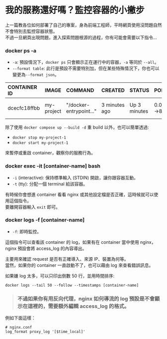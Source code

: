 # 我的服務還好嗎？監控容器的小撇步

上一篇教各位如何部署了自己的專案，身為前端工程師，平時網頁使用沒問題自然不會特別去監控容器狀態。<br>
不過一旦網頁出現問題，進入探索問題根源的過程，你有可能會需要以下指令...

### docker ps -a

- `-a`: 預設情況下，`docker ps` 只會顯示正在運行中的容器，`-a` 等同於 `--all`。
- `--format table`: 此行是預設不需要特別加，但在某些特殊情況下，你也可以變更為`--format json`。

| CONTAINER ID | IMAGE      | COMMAND                 | CREATED       | STATUS       | PORTS                     | NAMES        |
| :----------- | :--------- | :---------------------- | :------------ | :----------- | :------------------------ | :----------- |
| dcecfc18ffbb | my-project | "/docker-entrypoint..." | 3 minutes ago | Up 3 minutes | 0.0.0.0:10000->80/tcp,... | my-project-1 |

除了使用 `docker compose up --build -d` 重 build 以外，也可以簡單透過:

- `docker stop my-project-1`
- `docker start my-project-1`

來暫停或重啟 container，觀察你的服務行為。

### docker exec -it [container-name] bash

- `-i` (interactive): 保持標準輸入 (STDIN) 開啟，讓你跟容器互動。
- `-t` (tty): 分配一個 terminal 給該容器。

有時候你會想進 container 看看 nginx 或其他設定檔是否正確，這時候就可以使用這個指令。<br>
要離開容器輸入 `exit` 即可。

### docker logs -f [container-name]

- `-f`: 即時監控。

這個指令可以查看該 container 的 log，如果有在 container 當中使用 nginx，nginx 預設會將 access_log 的內容導出。<br>

主要用來確認 request 是否有正確導入、來源 IP、裝置為何等。<br>
當然，如果你的 container 一直啟動不了，也可以藉由 log 來查看錯誤訊息。<br>

如果嫌 log 太多，可以只印出倒數 50 行，並用時間排序:

```
docker logs --tail 50 --follow --timestamps [container-name]
```

> ### 不過如果你有用反向代理，nginx 如何導流的 log 預設是不會顯示在這裡的，需要額外編輯 access_log 的格式。

例如下面這樣：<br>

```
# nginx.conf
log_format proxy_log '[$time_local]'
```
